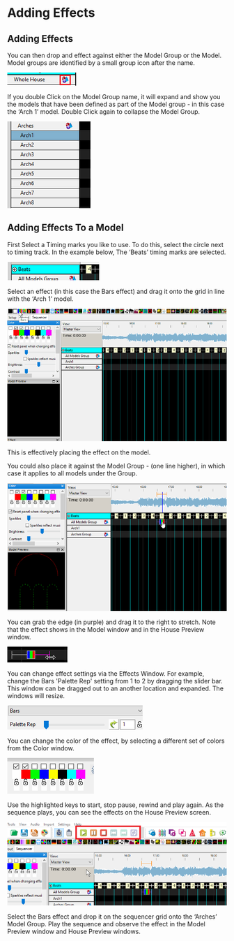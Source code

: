 # Adding Effects

## Adding Effects

You can then drop and effect against either the Model Group or the Model. Model groups are identified by a small group icon after the name.

![](<../../.gitbook/assets/image (50).png>)

If you double Click on the Model Group name, it will expand and show you the models that have been defined as part of the Model group - in this case the ‘Arch 1’ model. Double Click again to collapse the Model Group.

![](<../../.gitbook/assets/image (344).png>)

## Adding Effects To a Model

First Select a Timing marks you like to use. To do this, select the circle next to timing track. In the example below, The ‘Beats’ timing marks are selected.

![](<../../.gitbook/assets/image (184) (1).png>)

Select an effect (in this case the Bars effect) and drag it onto the grid in line with the ‘Arch 1’ model.

![](../../.gitbook/assets/drageffect.gif)

This is effectively placing the effect on the model.

You could also place it against the Model Group - (one line higher), in which case it applies to all models under the Group.

![](<../../.gitbook/assets/image (146) (1).png>)

You can grab the edge (in purple) and drag it to the right to stretch. Note that the effect shows in the Model window and in the House Preview window.

![](<../../.gitbook/assets/image (784).png>)

You can change effect settings via the Effects Window. For example, change the Bars 'Palette Rep' setting from 1 to 2 by dragging the slider bar. This window can be dragged out to an another location and expanded. The windows will resize.

![](<../../.gitbook/assets/image (546).png>)

You can change the color of the effect, by selecting a different set of colors from the Color window.

![](<../../.gitbook/assets/image (8).png>)

Use the highlighted keys to start, stop pause, rewind and play again. As the sequence plays, you can see the effects on the House Preview screen.

![](<../../.gitbook/assets/image (716).png>)

Select the Bars effect and drop it on the sequencer grid onto the ‘Arches’ Model Group. Play the sequence and observe the effect in the Model Preview window and House Preview windows.
